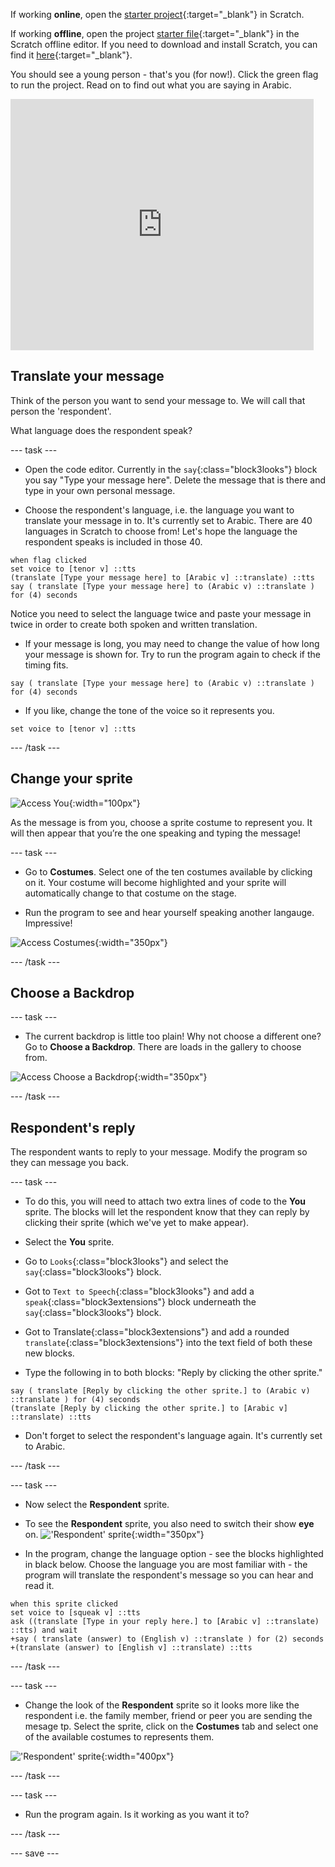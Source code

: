 If working **online**, open the [starter project](http://rpf.io/p/en/how-are-you-on){:target="_blank"} in Scratch.
 
If working **offline**, open the project [starter file](http://rpf.io/p/en/how-are-you-get){:target="_blank"} in the Scratch offline editor. If you need to download and install Scratch, you can find it [here](https://scratch.mit.edu/download){:target="_blank"}.

You should see a young person - that's you (for now!). Click the green flag to run the project. Read on to find out what you are saying in Arabic.

<div>
<iframe src="https://scratch.mit.edu/projects/399133454/embed" allowtransparency="true" width="485" height="402" frameborder="0" scrolling="no" allowfullscreen></iframe>
</div>

## Translate your message

Think of the person you want to send your message to. We will call that person the 'respondent'. 

What language does the respondent speak?

--- task ---

+ Open the code editor. Currently in the `say`{:class="block3looks"} block you say "Type your message here". Delete the message that is there and type in your own personal message.

+ Choose the respondent's language, i.e. the language you want to translate your message in to. It's currently set to Arabic.  There are 40 languages in Scratch to choose from! Let's hope the language the respondent speaks is included in those 40.
```blocks3
when flag clicked
set voice to [tenor v] ::tts
(translate [Type your message here] to [Arabic v] ::translate) ::tts
say ( translate [Type your message here] to (Arabic v) ::translate ) for (4) seconds
```
Notice you need to select the language twice and paste your message in twice in order to create both spoken and written translation.

+ If your message is long, you may need to change the value of how long your message is shown for. Try to run the program again to check if the timing fits.
```blocks3
say ( translate [Type your message here] to (Arabic v) ::translate ) for (4) seconds
```
+ If you like, change the tone of the voice so it  represents you.
```blocks3
set voice to [tenor v] ::tts
```
--- /task ---

## Change your sprite

![Access You](images/you.png){:width="100px"}

As the message is from you, choose a sprite costume to represent you. It will then appear that you’re the one speaking and typing the message!

--- task ---
+ Go to **Costumes**. Select one of the ten costumes available by clicking on it. Your costume will become highlighted and your sprite will automatically change to that costume on the stage.

+ Run the program to see and hear yourself speaking another langauge. Impressive!

![Access Costumes](images/costumes.png){:width="350px"}

--- /task ---
## Choose a Backdrop
--- task ---

+ The current backdrop is little too plain! Why not choose a different one? Go to **Choose a Backdrop**. There are loads in the gallery to choose from.

![Access Choose a Backdrop](images/choose-a-backdrop.png){:width="350px"}

--- /task ---

## Respondent's reply

The respondent wants to reply to your message. Modify the program so they can message you back.

--- task ---

+ To do this, you will need to attach two extra lines of code to the **You** sprite. The blocks will let the respondent know that they can reply by clicking their sprite (which we've yet to make appear). 

+ Select the **You** sprite.
+ Go to `Looks`{:class="block3looks"} and select the `say`{:class="block3looks"} block. 
+ Got to `Text to Speech`{:class="block3looks"} and add a `speak`{:class="block3extensions"} block underneath the `say`{:class="block3looks"} block. 
+ Got to Translate{:class="block3extensions"} and add a rounded `translate`{:class="block3extensions"} into the text field of both these new blocks. 
+ Type the following in to both blocks: "Reply by clicking the other sprite."

```blocks3
say ( translate [Reply by clicking the other sprite.] to (Arabic v) ::translate ) for (4) seconds
(translate [Reply by clicking the other sprite.] to [Arabic v] ::translate) ::tts
```
+ Don't forget to select the respondent's language again. It's currently set to Arabic.

--- /task ---

--- task ---
+ Now select the **Respondent** sprite.

+ To see the **Respondent** sprite, you also need to switch their show **eye** on.
!['Respondent' sprite](images/show-respondent.png){:width="350px"}

+ In the program, change the language option - see the blocks highlighted in black below. Choose the language you are most familiar with - the program will translate the respondent's message so you can hear and read it.
```blocks3
when this sprite clicked
set voice to [squeak v] ::tts
ask ((translate [Type in your reply here.] to [Arabic v] ::translate) ::tts) and wait
+say ( translate (answer) to (English v) ::translate ) for (2) seconds
+(translate (answer) to [English v] ::translate) ::tts
```
--- /task ---

--- task ---

+ Change the look of the **Respondent** sprite so it looks more like the respondent i.e. the family member, friend or peer you are sending the mesage tp. Select the sprite, click on the **Costumes** tab and select one of the available costumes to represents them.

!['Respondent' sprite](images/choose-respondent-costume.png){:width="400px"}

--- /task ---

--- task ---

+ Run the program again. Is it working as you want it to?

--- /task ---

--- save ---
